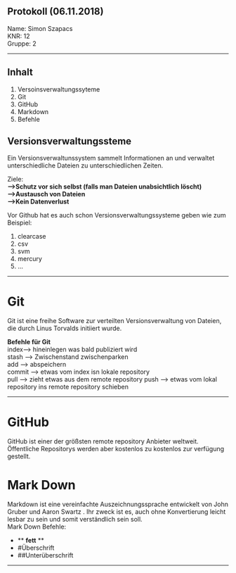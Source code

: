 ## Protokoll (06.11.2018)  

Name: Simon Szapacs  
KNR: 12  
Gruppe: 2  

---
  
  ## Inhalt  
  
  1. Versoinsverwaltungssyteme
  1. Git
  1. GitHub
  1. Markdown 
  1. Befehle  
  
  ## Versionsverwaltungssteme 
  Ein Versionsverwaltunssystem sammelt Informationen an und verwaltet unterschiedliche Dateien zu unterschiedlichen Zeiten.  
  
    
    
  Ziele:  
  **-->Schutz vor sich selbst (falls man Dateien unabsichtlich löscht)**  
  **-->Austausch von Dateien**  
  **-->Kein Datenverlust**  
    
      
 Vor Github hat es auch schon Versionsverwaltungssysteme geben wie zum Beispiel:  
 1. clearcase  
 1. csv  
 1. svm  
 1. mercury  
 1. ...
 
 ---  
 # Git  
 Git ist eine freihe Software zur verteilten Versionsverwaltung von Dateien, die durch Linus Torvalds initiiert wurde.  
 
 **Befehle für Git**  
 index--> hineinlegen was bald publiziert wird  
 stash --> Zwischenstand zwischenparken  
 add --> abspeichern  
 commit --> etwas vom index isn lokale repository  
 pull --> zieht etwas aus dem remote repository 
 push --> etwas vom lokal repository ins remote repository schieben  
 
 
 ---  
 # GitHub  
 GitHub ist einer der größsten remote repository Anbieter weltweit. Öffentliche Repositorys werden aber kostenlos zu kostenlos zur verfügung gestellt.  
 
 
 # Mark Down  
Markdown ist eine vereinfachte Auszeichnungssprache entwickelt von John Gruber und Aaron Swartz . Ihr zweck ist es, auch ohne Konvertierung leicht lesbar zu sein und somit verständlich sein soll.  
Mark Down Befehle:  
- ** **fett** **  
- #Überschrift
- ##Unterüberschrift  

---  




 

 
 
 
 
 
 
 
   
     
  
  
  
